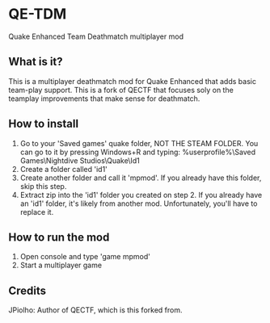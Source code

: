 # QE-TDM
Quake Enhanced Team Deathmatch multiplayer mod

## What is it?
This is a multiplayer deathmatch mod for Quake Enhanced that adds basic team-play support. This is a fork of QECTF that focuses soly on the teamplay improvements that make sense for deathmatch.

## How to install
1. Go to your 'Saved games' quake folder, NOT THE STEAM FOLDER. You can go to it by pressing Windows+R and typing: %userprofile%\Saved Games\Nightdive Studios\Quake\Id1
2. Create a folder called 'id1'
3. Create another folder and call it 'mpmod'. If you already have this folder, skip this step.
4. Extract zip into the 'id1' folder you created on step 2. If you already have an 'id1' folder, it's likely from another mod. Unfortunately, you'll have to replace it.

## How to run the mod
1. Open console and type 'game mpmod'
2. Start a multiplayer game

## Credits
JPiolho: Author of QECTF, which is this forked from.
